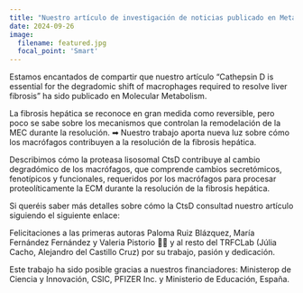 ```yaml
---
title: "Nuestro artículo de investigación de noticias publicado en Metabolismo Molecular"
date: 2024-09-26
image:
  filename: featured.jpg
  focal_point: 'Smart'
---
```



Estamos encantados de compartir que nuestro artículo “Cathepsin D is essential for the degradomic shift of macrophages required to resolve liver fibrosis” ha sido publicado en Molecular Metabolism.

La fibrosis hepática se reconoce en gran medida como reversible, pero poco se sabe sobre los mecanismos que controlan la remodelación de la MEC durante la resolución. ➡ Nuestro trabajo aporta nueva luz sobre cómo los macrófagos contribuyen a la resolución de la fibrosis hepática.

Describimos cómo la proteasa lisosomal CtsD contribuye al cambio degradómico de los macrófagos, que comprende cambios secretómicos, fenotípicos y funcionales, requeridos por los macrófagos para procesar proteolíticamente la ECM durante la resolución de la fibrosis hepática.

Si queréis saber más detalles sobre cómo la CtsD consultad nuestro artículo siguiendo el siguiente enlace:

Felicitaciones a las primeras autoras Paloma Ruiz Blázquez, María Fernández Fernández y Valeria Pistorio 👩‍🔬 y al resto del TRFCLab (Júlia Cacho, Alejandro del Castillo Cruz) por su trabajo, pasión y dedicación.

Este trabajo ha sido posible gracias a nuestros financiadores: Ministerop de Ciencia y Innovación, CSIC, PFIZER Inc. y Ministerio de Educación, España.

